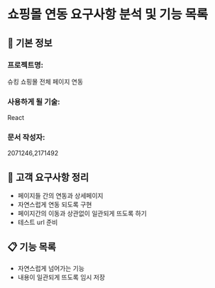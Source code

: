 # 쇼핑몰 연동 요구사항 분석 및 기능 목록

## 📌 기본 정보
### 프로젝트명: 
슈킹 쇼핑몰 전체 페이지 연동 

### 사용하게 될 기술: 
React

### 문서 작성자: 
2071246,2171492

## 📝 고객 요구사항 정리
- 페이지들 간의 연동과 상세페이지
- 자연스럽게 연동 되도록 구현
- 페이지간의 이동과 상관없이 일관되게 뜨도록 하기
- 테스트 url 준비
## 📋 기능 목록
- 자연스럽게 넘어가는 기능
- 내용이 일관되게 뜨도록 임시 저장 
